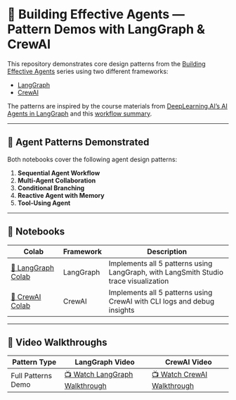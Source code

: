 # 🤖 Building Effective Agents — Pattern Demos with LangGraph & CrewAI

This repository demonstrates core design patterns from the [Building Effective Agents](https://www.youtube.com/watch?v=aHCDrAbH_go&t=5s) series using two different frameworks:

- [LangGraph](https://langchain-ai.github.io/langgraph/tutorials/workflows)
- [CrewAI](https://crewai.io/)

The patterns are inspired by the course materials from [DeepLearning.AI’s AI Agents in LangGraph](https://www.deeplearning.ai/short-courses/ai-agents-in-langgraph/) and this [workflow summary](https://mirror-feeling-d80.notion.site/Workflow-And-Agents-17e808527b1780d792a0d934ce62bee6).

---

## 🧠 Agent Patterns Demonstrated

Both notebooks cover the following agent design patterns:

1. **Sequential Agent Workflow**
2. **Multi-Agent Collaboration**
3. **Conditional Branching**
4. **Reactive Agent with Memory**
5. **Tool-Using Agent**

---

## 📁 Notebooks

| Colab | Framework | Description |
|-------|-----------|-------------|
| [🔗 LangGraph Colab](#link-to-langgraph-colab) | LangGraph | Implements all 5 patterns using LangGraph, with LangSmith Studio trace visualization |
| [🔗 CrewAI Colab](#link-to-crewai-colab) | CrewAI | Implements all 5 patterns using CrewAI with CLI logs and debug insights |

---

## 🎥 Video Walkthroughs

| Pattern Type | LangGraph Video | CrewAI Video |
|--------------|------------------|---------------|
| Full Patterns Demo | [📺 Watch LangGraph Walkthrough](#link-to-langgraph-video) | [📺 Watch CrewAI Walkthrough](#link-to-crewai-video) |
